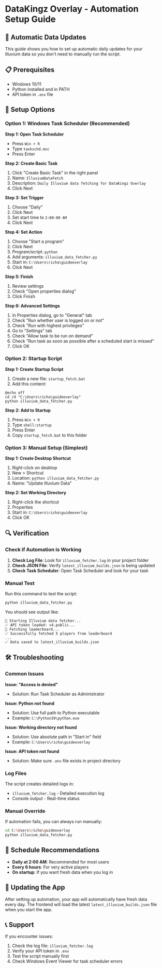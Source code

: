 # DataKingz Overlay - Automation Setup Guide

## 🚀 Automatic Data Updates

This guide shows you how to set up automatic daily updates for your Illuvium data so you don't need to manually run the script.

## 📋 Prerequisites

- Windows 10/11
- Python installed and in PATH
- API token in `.env` file

## 🔧 Setup Options

### Option 1: Windows Task Scheduler (Recommended)

**Step 1: Open Task Scheduler**
- Press `Win + R`
- Type `taskschd.msc`
- Press Enter

**Step 2: Create Basic Task**
1. Click "Create Basic Task" in the right panel
2. Name: `IlluviumDataFetch`
3. Description: `Daily Illuvium data fetching for DataKingz Overlay`
4. Click Next

**Step 3: Set Trigger**
1. Choose "Daily"
2. Click Next
3. Set start time to `2:00:00 AM`
4. Click Next

**Step 4: Set Action**
1. Choose "Start a program"
2. Click Next
3. Program/script: `python`
4. Add arguments: `illuvium_data_fetcher.py`
5. Start in: `C:\Users\richa\guideoverlay`
6. Click Next

**Step 5: Finish**
1. Review settings
2. Check "Open properties dialog"
3. Click Finish

**Step 6: Advanced Settings**
1. In Properties dialog, go to "General" tab
2. Check "Run whether user is logged on or not"
3. Check "Run with highest privileges"
4. Go to "Settings" tab
5. Check "Allow task to be run on demand"
6. Check "Run task as soon as possible after a scheduled start is missed"
7. Click OK

### Option 2: Startup Script

**Step 1: Create Startup Script**
1. Create a new file: `startup_fetch.bat`
2. Add this content:
```batch
@echo off
cd /d "C:\Users\richa\guideoverlay"
python illuvium_data_fetcher.py
```

**Step 2: Add to Startup**
1. Press `Win + R`
2. Type `shell:startup`
3. Press Enter
4. Copy `startup_fetch.bat` to this folder

### Option 3: Manual Setup (Simplest)

**Step 1: Create Desktop Shortcut**
1. Right-click on desktop
2. New > Shortcut
3. Location: `python illuvium_data_fetcher.py`
4. Name: "Update Illuvium Data"

**Step 2: Set Working Directory**
1. Right-click the shortcut
2. Properties
3. Start in: `C:\Users\richa\guideoverlay`
4. Click OK

## 🔍 Verification

### Check if Automation is Working

1. **Check Log File**: Look for `illuvium_fetcher.log` in your project folder
2. **Check JSON File**: Verify `latest_illuvium_builds.json` is being updated
3. **Check Task Scheduler**: Open Task Scheduler and look for your task

### Manual Test

Run this command to test the script:
```bash
python illuvium_data_fetcher.py
```

You should see output like:
```
🚀 Starting Illuvium data fetcher...
✅ API token loaded: v4.public...
🔄 Fetching leaderboard...
✅ Successfully fetched 5 players from leaderboard
...
✅ Data saved to latest_illuvium_builds.json
```

## 🛠️ Troubleshooting

### Common Issues

**Issue: "Access is denied"**
- Solution: Run Task Scheduler as Administrator

**Issue: Python not found**
- Solution: Use full path to Python executable
- Example: `C:\Python39\python.exe`

**Issue: Working directory not found**
- Solution: Use absolute path in "Start in" field
- Example: `C:\Users\richa\guideoverlay`

**Issue: API token not found**
- Solution: Make sure `.env` file exists in project directory

### Log Files

The script creates detailed logs in:
- `illuvium_fetcher.log` - Detailed execution log
- Console output - Real-time status

### Manual Override

If automation fails, you can always run manually:
```bash
cd C:\Users\richa\guideoverlay
python illuvium_data_fetcher.py
```

## 📅 Schedule Recommendations

- **Daily at 2:00 AM**: Recommended for most users
- **Every 6 hours**: For very active players
- **On startup**: If you want fresh data when you log in

## 🔄 Updating the App

After setting up automation, your app will automatically have fresh data every day. The frontend will load the latest `latest_illuvium_builds.json` file when you start the app.

## 📞 Support

If you encounter issues:
1. Check the log file: `illuvium_fetcher.log`
2. Verify your API token in `.env`
3. Test the script manually first
4. Check Windows Event Viewer for task scheduler errors 